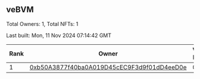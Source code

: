 ## veBVM

Total Owners: 1, Total NFTs: 1

Last built: Mon, 11 Nov 2024 07:14:42 GMT

| Rank | Owner | Voting Power | Influence | NFTs Id |
| --- | --- | --- | --- | --- |
  | 1 | [0xb50A3877f40ba0A019D45cEC9F3d9f01dD4eeD0e](https://debank.com/profile/0xb50A3877f40ba0A019D45cEC9F3d9f01dD4eeD0e?chain=base) | 0 | 0.00000% | 1 |